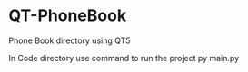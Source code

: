 # QT-PhoneBook
Phone Book directory using QT5

In Code directory use command to run the project
py main.py 
